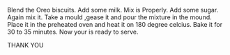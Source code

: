 Blend the Oreo biscuits.
Add some milk.
Mix is Properly.
Add some sugar.
Again mix it.
Take a mould ,gease it and pour the mixture in the mound.
Place it in the preheated oven and heat it on 180 degree celcius.
Bake it for 30 to 35 minutes.
Now your is ready to serve.


THANK YOU
